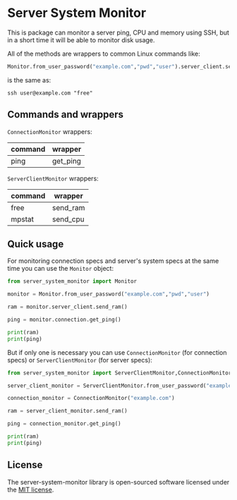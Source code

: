 # Server System Monitor

This is package can monitor a server ping, CPU and memory using SSH, but in a short time it will be able to monitor disk usage.

All of the methods are wrappers to common Linux commands like:

```python
Monitor.from_user_password("example.com","pwd","user").server_client.send_ram()
```

is the same as:

```shell
ssh user@example.com "free"
```

## Commands and wrappers

`ConnectionMonitor` wrappers:

| command | wrapper  |
| ------- | -------- |
| ping    | get_ping |

`ServerClientMonitor` wrappers:

| command | wrapper  |
| ------- | -------- |
| free    | send_ram |
| mpstat  | send_cpu |

## Quick usage

For monitoring connection specs and server's system specs at the same time you can use the `Monitor` object:

```python
from server_system_monitor import Monitor

monitor = Monitor.from_user_password("example.com","pwd","user")

ram = monitor.server_client.send_ram()

ping = monitor.connection.get_ping()

print(ram)
print(ping)
```

But if only one is necessary you can use `ConnectionMonitor` (for connection specs) or `ServerClientMonitor` (for server specs):

```python
from server_system_monitor import ServerClientMonitor,ConnectionMonitor

server_client_monitor = ServerClientMonitor.from_user_password("example.com","pwd","user")

connection_monitor = ConnectionMonitor("example.com")

ram = server_client_monitor.send_ram()

ping = connection_monitor.get_ping()

print(ram)
print(ping)
```

## License

The server-system-monitor library is open-sourced software licensed under the [MIT license](https://opensource.org/licenses/MIT).
